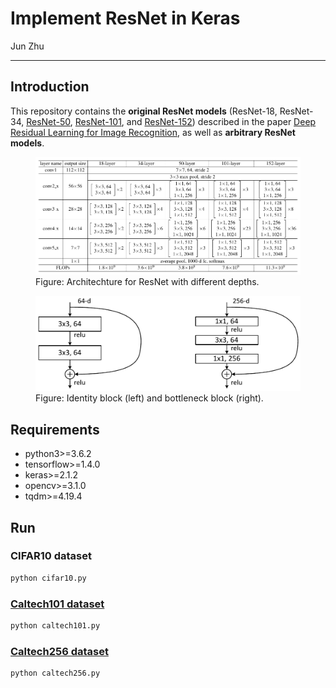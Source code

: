 # Implement ResNet in Keras

Jun Zhu

---

## Introduction

This repository contains the **original ResNet models** (ResNet-18, ResNet-34, [ResNet-50](http://ethereon.github.io/netscope/#/gist/db945b393d40bfa26006), [ResNet-101](http://ethereon.github.io/netscope/#/gist/b21e2aae116dc1ac7b50), and [ResNet-152](http://ethereon.github.io/netscope/#/gist/d38f3e6091952b45198b)) described in the paper [Deep Residual Learning for Image Recognition](http://arxiv.org/abs/1512.03385), as well as **arbitrary ResNet models**.

<figure>
  <img src="./images/architectures.jpeg" width=800>
  <figcaption>Figure: Architechture for ResNet with different depths.</figcaption>
</figure>

<figure>
  <img src="images/residual_blocks.jpeg" width=640>
  <figcaption>Figure: Identity block (left) and bottleneck block (right).</figcaption>
</figure>

## Requirements

- python3>=3.6.2
- tensorflow>=1.4.0
- keras>=2.1.2
- opencv>=3.1.0
- tqdm>=4.19.4

## Run

### CIFAR10 dataset

```sh
python cifar10.py
```


### [Caltech101 dataset](http://www.vision.caltech.edu/Image_Datasets/Caltech101/)

```sh
python caltech101.py
```

### [Caltech256 dataset](https://authors.library.caltech.edu/7694/)

```sh
python caltech256.py
```